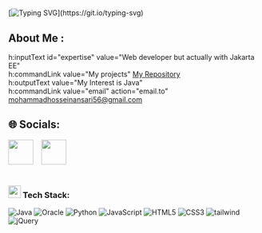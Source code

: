 
# <div align="center">
[![Typing SVG](https://readme-typing-svg.herokuapp.com?font=Arial+Script&weight=500&size=30&duration=7000&pause=2000&color=000000&width=700&lines=Beware+of+a+Java+programmer.)](https://git.io/typing-svg)
</div>   

  
## About Me :
h:inputText id="expertise" value="Web developer but actually with Jakarta EE" <br>
h:commandLink value="My projects" <a href="https://github.com/Mohsenkhademian?tab=repositories">My Repository</a><br>
h:outputText value="My Interest is Java" <br>
h:commandLink value="email" action="email.to" <a href="https://mailto:mohammadhosseinansari56@gmail.com">mohammadhosseinansari56@gmail.com</a>


## 🌐 Socials:
<p align="left">
   <a href="https://t.me/mohammedhossyn" target="_blank" rel="noopener noreferrer"><img src="https://img.icons8.com/color/2x/telegram-app.png"  width="50" /></a>
  &nbsp;&nbsp;
  <a href="https://www.linkedin.com/in/mohammedhossyn-ansari-343862269" target="_blank" rel="noopener noreferrer"><img src="https://img.icons8.com/color/2x/linkedin.png"  width="50" /></a>
  &nbsp;&nbsp;
 

# <h3><img src="https://user-images.githubusercontent.com/31341013/215384145-99d3ea7f-9fab-4b7e-a476-dbfc533b1412.gif" height="25"/> Tech Stack:
![Java](https://img.shields.io/badge/java-%23ED8B00.svg?style=for-the-badge&logo=java&logoColor=white) 
![Oracle](https://img.shields.io/badge/Oracle-F80000?style=for-the-badge&logo=oracle&logoColor=white)
![Python](https://img.shields.io/badge/Python-68BC71.svg?style=for-the-badge&logo=python&logoColor=white) 
![JavaScript](https://img.shields.io/badge/javascript-%23323330.svg?style=for-the-badge&logo=javascript&logoColor=%23F7DF1E) 
![HTML5](https://img.shields.io/badge/html5-%23E34F26.svg?style=for-the-badge&logo=html5&logoColor=white) 
![CSS3](https://img.shields.io/badge/css3-1572B6?style=for-the-badge&logo=css3&logoColor=white) 
![tailwind](https://img.shields.io/badge/tailwind-06B6D4.svg?style=for-the-badge&logo=tailwindcss&logoColor=white) 
![jQuery](https://img.shields.io/badge/jquery-%230769AD.svg?style=for-the-badge&logo=jquery&logoColor=white) 
